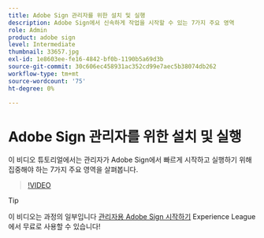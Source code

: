 ```yaml
---
title: Adobe Sign 관리자를 위한 설치 및 실행
description: Adobe Sign에서 신속하게 작업을 시작할 수 있는 7가지 주요 영역
role: Admin
product: adobe sign
level: Intermediate
thumbnail: 33657.jpg
exl-id: 1e8603ee-fe16-4842-bf0b-1190b5a69d3b
source-git-commit: 30c606ec458931ac352cd99e7aec5b38074db262
workflow-type: tm+mt
source-wordcount: '75'
ht-degree: 0%

---
```


# Adobe Sign 관리자를 위한 설치 및 실행

이 비디오 튜토리얼에서는 관리자가 Adobe Sign에서 빠르게 시작하고 실행하기 위해 집중해야 하는 7가지 주요 영역을 살펴봅니다.

>[!VIDEO](https://video.tv.adobe.com/v/33657?hidetitle=true)

>[!TIP]
>
>이 비디오는 과정의 일부입니다 [관리자용 Adobe Sign 시작하기](https://experienceleague.adobe.com/?recommended=Sign-A-1-2020.2) Experience League에서 무료로 사용할 수 있습니다!
